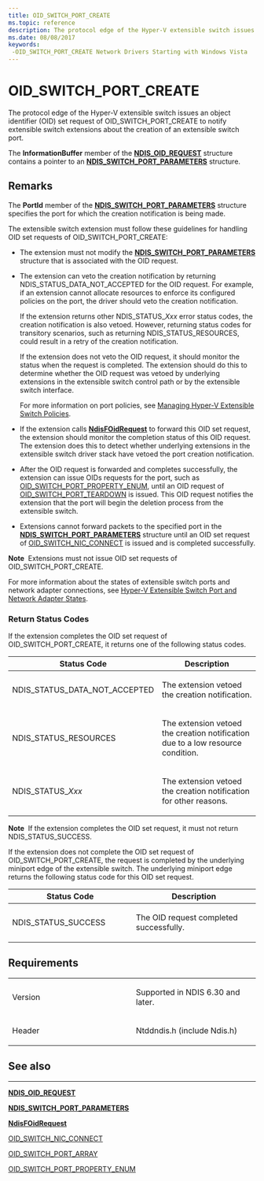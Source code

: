 ```yaml
---
title: OID_SWITCH_PORT_CREATE
ms.topic: reference
description: The protocol edge of the Hyper-V extensible switch issues an object identifier (OID) set request of OID_SWITCH_PORT_CREATE to notify extensible switch extensions about the creation of an extensible switch port.
ms.date: 08/08/2017
keywords: 
 -OID_SWITCH_PORT_CREATE Network Drivers Starting with Windows Vista
---
```


# OID\_SWITCH\_PORT\_CREATE


The protocol edge of the Hyper-V extensible switch issues an object identifier (OID) set request of OID\_SWITCH\_PORT\_CREATE to notify extensible switch extensions about the creation of an extensible switch port.

The **InformationBuffer** member of the [**NDIS\_OID\_REQUEST**](/windows-hardware/drivers/ddi/oidrequest/ns-oidrequest-ndis_oid_request) structure contains a pointer to an [**NDIS\_SWITCH\_PORT\_PARAMETERS**](/windows-hardware/drivers/ddi/ntddndis/ns-ntddndis-_ndis_switch_port_parameters) structure.

## Remarks

The **PortId** member of the [**NDIS\_SWITCH\_PORT\_PARAMETERS**](/windows-hardware/drivers/ddi/ntddndis/ns-ntddndis-_ndis_switch_port_parameters) structure specifies the port for which the creation notification is being made.

The extensible switch extension must follow these guidelines for handling OID set requests of OID\_SWITCH\_PORT\_CREATE:

-   The extension must not modify the [**NDIS\_SWITCH\_PORT\_PARAMETERS**](/windows-hardware/drivers/ddi/ntddndis/ns-ntddndis-_ndis_switch_port_parameters) structure that is associated with the OID request.

-   The extension can veto the creation notification by returning NDIS\_STATUS\_DATA\_NOT\_ACCEPTED for the OID request. For example, if an extension cannot allocate resources to enforce its configured policies on the port, the driver should veto the creation notification.

    If the extension returns other NDIS\_STATUS\_*Xxx* error status codes, the creation notification is also vetoed. However, returning status codes for transitory scenarios, such as returning NDIS\_STATUS\_RESOURCES, could result in a retry of the creation notification.

    If the extension does not veto the OID request, it should monitor the status when the request is completed. The extension should do this to determine whether the OID request was vetoed by underlying extensions in the extensible switch control path or by the extensible switch interface.

    For more information on port policies, see [Managing Hyper-V Extensible Switch Policies](./managing-hyper-v-extensible-switch-extensibility-policies.md).

-   If the extension calls [**NdisFOidRequest**](/windows-hardware/drivers/ddi/ndis/nf-ndis-ndisfoidrequest) to forward this OID set request, the extension should monitor the completion status of this OID request. The extension does this to detect whether underlying extensions in the extensible switch driver stack have vetoed the port creation notification.

-   After the OID request is forwarded and completes successfully, the extension can issue OIDs requests for the port, such as [OID\_SWITCH\_PORT\_PROPERTY\_ENUM](oid-switch-port-property-enum.md), until an OID request of [OID\_SWITCH\_PORT\_TEARDOWN](oid-switch-port-teardown.md) is issued. This OID request notifies the extension that the port will begin the deletion process from the extensible switch.

-   Extensions cannot forward packets to the specified port in the [**NDIS\_SWITCH\_PORT\_PARAMETERS**](/windows-hardware/drivers/ddi/ntddndis/ns-ntddndis-_ndis_switch_port_parameters) structure until an OID set request of [OID\_SWITCH\_NIC\_CONNECT](oid-switch-nic-connect.md) is issued and is completed successfully.

**Note**  Extensions must not issue OID set requests of OID\_SWITCH\_PORT\_CREATE.

 

For more information about the states of extensible switch ports and network adapter connections, see [Hyper-V Extensible Switch Port and Network Adapter States](./hyper-v-extensible-switch-port-and-network-adapter-states.md).

### Return Status Codes

If the extension completes the OID set request of OID\_SWITCH\_PORT\_CREATE, it returns one of the following status codes.

<table>
<colgroup>
<col width="50%" />
<col width="50%" />
</colgroup>
<thead>
<tr class="header">
<th>Status Code</th>
<th>Description</th>
</tr>
</thead>
<tbody>
<tr class="odd">
<td><p>NDIS_STATUS_DATA_NOT_ACCEPTED</p></td>
<td><p>The extension vetoed the creation notification.</p></td>
</tr>
<tr class="even">
<td><p>NDIS_STATUS_RESOURCES</p></td>
<td><p>The extension vetoed the creation notification due to a low resource condition.</p></td>
</tr>
<tr class="odd">
<td><p>NDIS_STATUS_<em>Xxx</em></p></td>
<td><p>The extension vetoed the creation notification for other reasons.</p></td>
</tr>
</tbody>
</table>

 

**Note**  If the extension completes the OID set request, it must not return NDIS\_STATUS\_SUCCESS.

 

If the extension does not complete the OID set request of OID\_SWITCH\_PORT\_CREATE, the request is completed by the underlying miniport edge of the extensible switch. The underlying miniport edge returns the following status code for this OID set request.

<table>
<colgroup>
<col width="50%" />
<col width="50%" />
</colgroup>
<thead>
<tr class="header">
<th>Status Code</th>
<th>Description</th>
</tr>
</thead>
<tbody>
<tr class="odd">
<td><p>NDIS_STATUS_SUCCESS</p></td>
<td><p>The OID request completed successfully.</p></td>
</tr>
</tbody>
</table>

 

## Requirements

<table>
<colgroup>
<col width="50%" />
<col width="50%" />
</colgroup>
<tbody>
<tr class="odd">
<td><p>Version</p></td>
<td><p>Supported in NDIS 6.30 and later.</p></td>
</tr>
<tr class="even">
<td><p>Header</p></td>
<td>Ntddndis.h (include Ndis.h)</td>
</tr>
</tbody>
</table>

## See also


****
[**NDIS\_OID\_REQUEST**](/windows-hardware/drivers/ddi/oidrequest/ns-oidrequest-ndis_oid_request)

[**NDIS\_SWITCH\_PORT\_PARAMETERS**](/windows-hardware/drivers/ddi/ntddndis/ns-ntddndis-_ndis_switch_port_parameters)

[**NdisFOidRequest**](/windows-hardware/drivers/ddi/ndis/nf-ndis-ndisfoidrequest)

[OID\_SWITCH\_NIC\_CONNECT](oid-switch-nic-connect.md)

[OID\_SWITCH\_PORT\_ARRAY](oid-switch-port-array.md)

[OID\_SWITCH\_PORT\_PROPERTY\_ENUM](oid-switch-port-property-enum.md)

 

